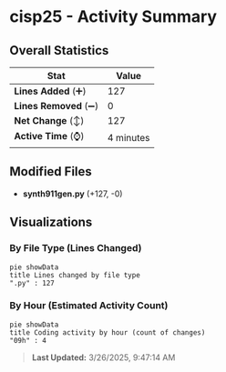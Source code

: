 # cisp25 - Activity Summary 

## Overall Statistics

| Stat                   | Value                                                             |
| ---------------------- | ----------------------------------------------------------------- |
| **Lines Added** (➕)   | 127                                          |
| **Lines Removed** (➖) | 0                                        |
| **Net Change** (↕)    | 127                |
| **Active Time** (⌚)   | 4 minutes |


## Modified Files
- **synth911gen.py** (+127, -0)

## Visualizations

### By File Type (Lines Changed)

```mermaid
pie showData
title Lines changed by file type
".py" : 127
```

### By Hour (Estimated Activity Count)

```mermaid
pie showData
title Coding activity by hour (count of changes)
"09h" : 4
```


> **Last Updated:** 3/26/2025, 9:47:14 AM